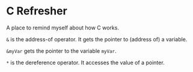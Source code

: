 # C Refresher

A place to remind myself about how C works.

`&` is the address-of operator. It gets the pointer to (address of) a variable. 

`&myVar` gets the pointer to the variable `myVar`.

`*` is the dereference operator. It accesses the value of a pointer.
